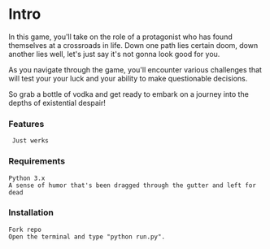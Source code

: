 
# Intro

In this game, you'll take on the role of a protagonist who has found themselves at a crossroads in life. Down one path lies certain doom, down another lies well, let's just say it's not gonna look good for you.

As you navigate through the game, you'll encounter various challenges that will test your  your luck and your ability to make questionable decisions. 

So grab a bottle of vodka and get ready to embark on a journey into the depths of existential despair!

### Features

     Just werks

### Requirements

    Python 3.x
    A sense of humor that's been dragged through the gutter and left for dead

### Installation

    Fork repo
    Open the terminal and type "python run.py".
  

